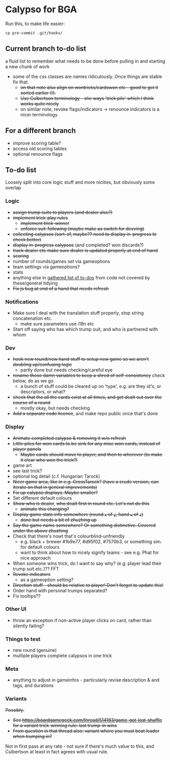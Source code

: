 # Calypso for BGA

Run this, to make life easier:

```
cp pre-commit .git/hooks/
```

## Current branch to-do list

a fluid list to remember what needs to be done before pulling in and starting a new chunk of work

* some of the css classes are names ridiculously. Once things are stable fix that.
  * ~~on that note also align on wontricks/cardswon etc - good to get it sorted earlier (!).~~
  * ~~Use Culbertson terminology - she ways 'trick pile' which I think works quite nicely~~
  * on similar note, revoke flags/indicators -> renounce indicators is a nicer terminology
## For a different branch

* improve scoring table?
* access old scoring tables
* optional renounce flags

## To-do list

Loosely split into core logic stuff and more nicities, but obviously some overlap

### Logic

* ~~assign trump suits to players (and dealer also?)~~
* ~~implement trick-play rules~~
  * ~~implement trick-winner~~
  * ~~enforce suit-following (maybe make as switch for devving)~~
* ~~collecting calypsos (sort-of, maybe?? need to display in-progress to check better)~~
* ~~display in-progress calypsos~~ (and completed? won discards?)
* ~~track dealer etc make sure dealer is updated properly at end of hand~~
* ~~scoring~~
* number of rounds/games set via gameoptions
* team settings via gameoptions?
* stats
* anything else in [gathered list of to-dos](misc/todo_list) from code not covered by these/general tidying
* ~~Fix js bug at end of a hand that needs refresh~~

### Notifications

* Make sure I deal with the translation stuff properly, stop string concatenation etc.
  * make sure parameters use i18n etc
* Start off saying who has which trump suit, and who is partnered with whom

### Dev

* ~~hook new round/new hand stuff to setup new game so we aren't doubling up/confusing logic~~
  * partly done but needs checking/careful eye
* ~~rename those damn variables to keep a shred of self-consistency~~ check below, do as we go
  *  a bunch of stuff could be cleared up on 'type', e.g. are they _id's_, or descriptors, or what?
* ~~check that the all the cards exist at all times, and get dealt out over the course of a round~~
  * mostly okay, but needs checking
* ~~Add a separate code licence~~, and make repo public once that's done

### Display

* ~~Animate completed calypso & removing it w/o refresh~~
* ~~Little piles for won cards to be sink for any misc won cards, instead of player panels~~
  * ~~Maybe cards should move to player, and then to wherever (to make it clear who won the trick?)~~
* game art
* see last trick?
* optional log detail (c.f. Hungarian Tarock)
* ~~Nicer game area, like in e.g. GrossTarock? (have a crude version, can iterate on that in general improvements)~~
* ~~Fix up calypso displays. Maybe smaller?~~
* Set different default colours
* ~~Show who is dealer~~, ~~who dealt first in round etc. Let's not do this~~
  * ~~animate this changing?~~
* ~~Display game state info somewhere (round `x` of `y`, hand `w` of `z`)~~
  * ~~done but needs a bit of zhuzhing up~~
* ~~Say the game name somewhere? Or something distinctive. Covered under the above zhuzhing~~
* Check that there's nowt that's colourblind-unfriendly
  * e.g. black + brewer #1b9e77, #d95f02, #7570b3, or something sim. for default colours
  * want to think about how to nicely signify teams - see e.g. Phat for nice approach
* When someone wins trick, do I want to say why? (e.g. player lead their trump suit etc.)?? FFT
* ~~Revoke indicators~~
  * as a gameoption setting?
* ~~Direction stuff - should be relative to player! Don't forget to update this!~~
* Order hand with personal trumps separated?
* Fix tooltips??

### Other UI

* throw an exception if non-active player clicks on card, rather than silently failing?

### Things to test

* new round (genuine)
* multiple players complete calypsos in one trick

### Meta

* anything to adjust in gameinfos - particularly revise description & and tags, and durations

### Variants

~~Possibly.~~

* ~~See https://boardgamegeek.com/thread/514183/game-got-lost-shuffle for a variant trick-winning rule: last trump-in wins~~
* ~~From question in that thread also: variant where you must beat leader when trumping in?~~

Not in first pass at any rate - not sure if there's much value to this, and Culbertson at least in fact agrees with usual rule.
